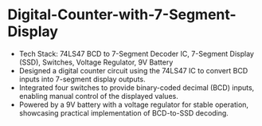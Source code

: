 # Digital-Counter-with-7-Segment-Display
- Tech Stack: 74LS47 BCD to 7-Segment Decoder IC, 7-Segment Display (SSD), Switches, Voltage Regulator, 9V Battery  
- Designed a digital counter circuit using the 74LS47 IC to convert BCD inputs into 7-segment display outputs.  
- Integrated four switches to provide binary-coded decimal (BCD) inputs, enabling manual control of the displayed values.  
- Powered by a 9V battery with a voltage regulator for stable operation, showcasing practical implementation of BCD-to-SSD decoding.
